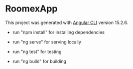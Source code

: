 # RoomexApp

This project was generated with [Angular CLI](https://github.com/angular/angular-cli) version 15.2.6.

- run "npm install" for installing dependencies

- run "ng serve" for serving locally

- run "ng test" for testing

- run "ng build" for building
